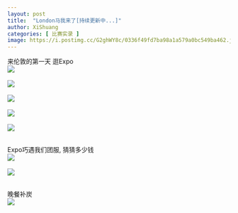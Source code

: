 ```yaml
---
layout: post
title:  "London马我来了[持续更新中...]"
author: XiShuang
categories: [ 比赛实录 ]
image: https://i.postimg.cc/G2ghWY8c/0336f49fd7ba98a1a579a0bc549ba462.jpg
---
```


来伦敦的第一天 逛Expo<br/>
![](https://i.postimg.cc/HLHxXT1C/d663e1ce0e48cac8f19e494f0782e9d6.jpg)<br/><br/>
![](https://i.postimg.cc/SKrKGHmY/8d65069697f0dfdca2b37a838f730db8.jpg)<br/><br/>
![](https://i.postimg.cc/c4p61QDC/b10a4644af89ec635bc940ef2ab16cab.jpg)<br/><br/>
![](https://i.postimg.cc/Kj44jQSk/82619f2a2b172adc2de27dc46c00603c.jpg)<br/><br/>
![](https://i.postimg.cc/NjRFK5V4/59d8dff2a59b6eb590c9d3be05304b80.jpg)<br/><br/>

Expo巧遇我们团服, 猜猜多少钱<br/>
![](https://i.postimg.cc/yx5xZ9sf/1c6349c7c56be929c4986e82b59db005.jpg)<br/><br/>
![](https://i.postimg.cc/L40nwdLz/b52043c55e9ea5f2b123484c2b764b99.jpg)<br/><br/>


晚餐补炭<br/>
![](https://i.postimg.cc/hPzfqC1N/816f469180fe68f91056a56d3edd8304.jpg)<br/><br/>

